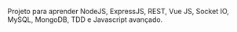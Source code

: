 Projeto para aprender NodeJS, ExpressJS, REST, Vue JS, Socket IO, MySQL, MongoDB, TDD e Javascript avançado.
